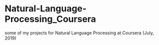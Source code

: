 # Natural-Language-Processing_Coursera
some of my projects for Natural Language Processing at Coursera (July, 2019)
